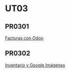 # UT03

## PR0301 
[Facturas con Odoo](./pr0301/doc.md)


## PR0302
[Inventario y Google Imágenes](./pr0302/doc.md)